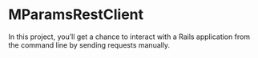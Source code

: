 # MParamsRestClient
In this project, you’ll get a chance to interact with a Rails application from the command line by sending requests manually.
